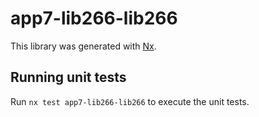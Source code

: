 # app7-lib266-lib266

This library was generated with [Nx](https://nx.dev).

## Running unit tests

Run `nx test app7-lib266-lib266` to execute the unit tests.
